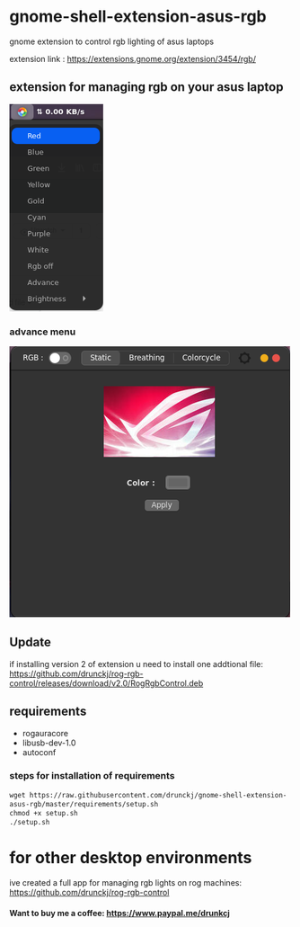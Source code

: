 # gnome-shell-extension-asus-rgb
gnome extension to control rgb lighting of asus laptops

extension link : https://extensions.gnome.org/extension/3454/rgb/

## extension for managing rgb on your asus laptop
![Screenshot](/screenshots/ss.png)
### advance menu
![Advance menu](/screenshots/ss3.png)
## Update
if installing version 2 of extension u need to install one addtional file: https://github.com/drunckj/rog-rgb-control/releases/download/v2.0/RogRgbControl.deb


## requirements 
- rogauracore 
- libusb-dev-1.0
- autoconf
### steps for installation of requirements
```
wget https://raw.githubusercontent.com/drunckj/gnome-shell-extension-asus-rgb/master/requirements/setup.sh
chmod +x setup.sh
./setup.sh
```

# for other desktop environments 
ive created a full app for managing rgb lights on rog machines:  https://github.com/drunckj/rog-rgb-control

#### Want to buy me a coffee: https://www.paypal.me/drunkcj
